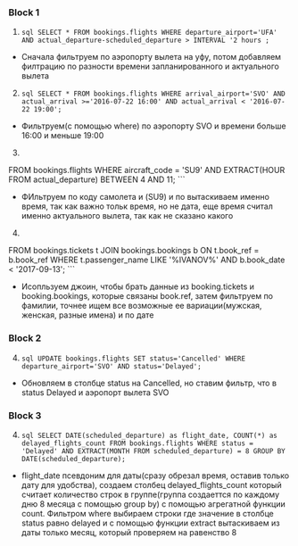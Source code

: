 ### Block 1
1. ```sql SELECT * FROM bookings.flights WHERE departure_airport='UFA' AND actual_departure-scheduled_departure > INTERVAL '2 hours ; ```
* Сначала фильтруем по аэропорту вылета на уфу, потом добавляем филтрацию по разности времени запланированного и актуального вылета
2.  ```sql SELECT * FROM bookings.flights WHERE arrival_airport='SVO' AND actual_arrival >='2016-07-22 16:00' AND actual_arrival < '2016-07-22 19:00';```
* Фильтруем(c помощью where) по аэропорту SVO и времени больше 16:00 и меньше 19:00
3. ```sql SELECT * 
FROM bookings.flights 
WHERE aircraft_code = 'SU9' AND EXTRACT(HOUR FROM actual_departure) BETWEEN 4 AND 11; ```
* ФИльтруем по коду самолета и (SU9) и по вытаскиваем именно время, так как важно тольк время, но не дата, еще время считал именно актуального вылета, так как не сказано какого
4. ```sql SELECT t.*
FROM bookings.tickets t
JOIN bookings.bookings b ON t.book_ref = b.book_ref
WHERE t.passenger_name LIKE '%IVANOV%'
  AND b.book_date < '2017-09-13'; ```
* Исопльзуем джоин, чтобы брать данные из booking.tickets и booking.bookings, которые связаны book.ref, затем фильтруем по фамилии, точнее ищем все возможные ее вариации(мужская, женская, разные имена) и по дате
### Block 2
4. ```sql UPDATE bookings.flights SET status='Cancelled' WHERE departure_airport='SVO' AND status='Delayed';```
* Обновляем в столбце status на Cancelled, но ставим фильтр, что в status Delayed и аэропорт вылета SVO
### Block 3
4. ```sql SELECT DATE(scheduled_departure) as flight_date, COUNT(*) as delayed_flights_count FROM bookings.flights WHERE status = 'Delayed' AND EXTRACT(MONTH FROM scheduled_departure) = 8 GROUP BY DATE(scheduled_departure); ```
* flight_date псевдоним для даты(сразу обрезал время, оставив только дату для удобства), создаем столбец delayed_flights_count который считает количество строк в группе(группа создаеттся по каждому дню 8 месяца с помощью group by) с помощью агрегатной функции count. Фильтром where выбираем строки где значение в столбце status равно delayed и с помощью функции extract вытаскиваем из даты только месяц, который проверяем на равенство 8 
